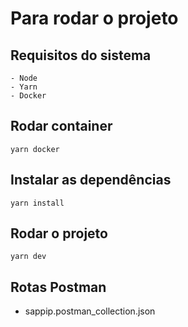 # Para rodar o projeto

## Requisitos do sistema
```
- Node 
- Yarn
- Docker
```

## Rodar container
```
yarn docker
```

## Instalar as dependências
```
yarn install
```

## Rodar o projeto
```
yarn dev
```
## Rotas Postman

- sappip.postman_collection.json